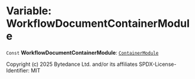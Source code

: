 # Variable: WorkflowDocumentContainerModule

`Const` **WorkflowDocumentContainerModule**: [`ContainerModule`](/en/auto-docs/free-layout-editor/classes/ContainerModule.md)

Copyright (c) 2025 Bytedance Ltd. and/or its affiliates
SPDX-License-Identifier: MIT
